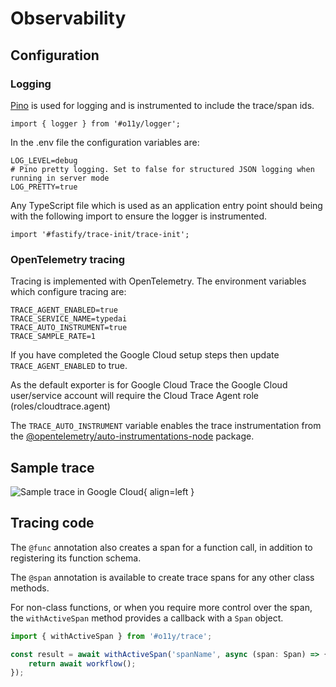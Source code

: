 # Observability

## Configuration
### Logging

[Pino](https://getpino.io/) is used for logging and is instrumented to include the trace/span ids.

`import { logger } from '#o11y/logger';`

In the .env file the configuration variables are:
```
LOG_LEVEL=debug
# Pino pretty logging. Set to false for structured JSON logging when running in server mode
LOG_PRETTY=true
```

Any TypeScript file which is used as an application entry point should being with the following import to ensure the logger is instrumented.

`import '#fastify/trace-init/trace-init';`


### OpenTelemetry tracing

Tracing is implemented with OpenTelemetry. The environment variables which configure tracing are:
```
TRACE_AGENT_ENABLED=true
TRACE_SERVICE_NAME=typedai
TRACE_AUTO_INSTRUMENT=true
TRACE_SAMPLE_RATE=1
```

If you have completed the Google Cloud setup steps then update `TRACE_AGENT_ENABLED` to true.

As the default exporter is for Google Cloud Trace the Google Cloud user/service account will require the Cloud Trace Agent role
(roles/cloudtrace.agent)

The `TRACE_AUTO_INSTRUMENT` variable enables the trace instrumentation from the [@opentelemetry/auto-instrumentations-node](https://www.npmjs.com/package/@opentelemetry/auto-instrumentations-node) package.

<!--If you're not using Google Cloud or another cloud provider with their own tracing service, then we would recommend [Honeycomb](https://www.honeycomb.io/) which has a generous free tier.-->


## Sample trace
![Sample trace in Google Cloud](https://public.trafficguard.ai/nous/trace.png){ align=left }

## Tracing code

The `@func` annotation also creates a span for a function call, in addition to registering its function schema.

The `@span` annotation is available to create trace spans for any other class methods.

For non-class functions, or when you require more control over the span, the `withActiveSpan` method provides a callback with a `Span` object.

```typescript
import { withActiveSpan } from '#o11y/trace';

const result = await withActiveSpan('spanName', async (span: Span) => {
    return await workflow();
});
```
